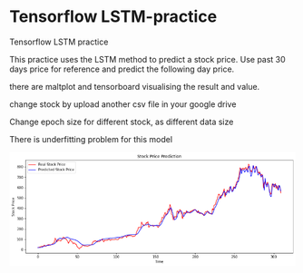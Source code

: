 # Tensorflow LSTM-practice

Tensorflow LSTM practice

This practice uses the LSTM method to predict a stock price. 
Use past 30 days price for reference and predict the following day price.

there are maltplot and tensorboard  visualising the result and value.

change stock by upload another csv file in your google drive

Change epoch size for different stock, as different data size

There is underfitting problem for this model

![image](https://github.com/benbenfai/LSTM-practice/blob/main/result.png)
